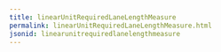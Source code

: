 ```yaml
---
title: linearUnitRequiredLaneLengthMeasure
permalink: linearUnitRequiredLaneLengthMeasure.html
jsonid: linearunitrequiredlanelengthmeasure
---
```

